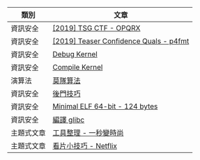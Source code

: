 | 類別 | 文章 |
| --- | --- |
| 資訊安全 | [[2019] TSG CTF - OPQRX](/security/crypto/writeups/opqrx)
| 資訊安全 | [[2019] Teaser Confidence Quals - p4fmt](/security/pwn/writeups/p4fmt) |
| 資訊安全 | [Debug Kernel](/security/pwn/debug-kernel) |
| 資訊安全 | [Compile Kernel](/security/pwn/compile-kernel) |
| 演算法 | [莫隊算法](/algorithm/mo/) |
| 資訊安全 | [後門技巧](/security/pwn/backdoor/) |
| 資訊安全 | [Minimal ELF 64-bit - 124 bytes](/security/pwn/minimal-elf/) |
| 資訊安全 | [編譯 glibc](/security/pwn/compile-glibc/)
| 主題式文章 | [工具整理 - 一秒變時尚](/topics/tools/) |
| 主題式文章 | [看片小技巧 - Netflix](/topics/netflix/) |
